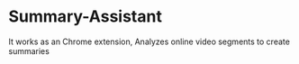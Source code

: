 # Summary-Assistant
It works as an Chrome extension, Analyzes online video segments to create summaries
